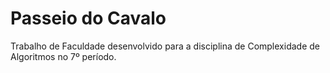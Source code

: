 # Passeio do Cavalo
Trabalho de Faculdade desenvolvido para a disciplina de Complexidade de Algoritmos no 7º período.

